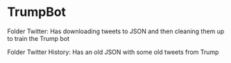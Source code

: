 # TrumpBot

Folder Twitter: Has downloading tweets to JSON and then cleaning them up to train the Trump bot

Folder Twitter History: Has an old JSON with some old tweets from Trump

